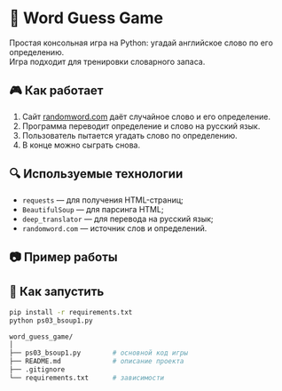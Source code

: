 # 🧠 Word Guess Game

Простая консольная игра на Python: угадай английское слово по его определению.  
Игра подходит для тренировки словарного запаса.

## 🎮 Как работает

1. Сайт [randomword.com](https://randomword.com/) даёт случайное слово и его определение.
2. Программа переводит определение и слово на русский язык.
3. Пользователь пытается угадать слово по определению.
4. В конце можно сыграть снова.

## 🔍 Используемые технологии

- `requests` — для получения HTML-страниц;
- `BeautifulSoup` — для парсинга HTML;
- `deep_translator` — для перевода на русский язык;
- `randomword.com` — источник слов и определений.

## 📷 Пример работы


## 🚀 Как запустить

```bash
pip install -r requirements.txt
python ps03_bsoup1.py

word_guess_game/
│
├── ps03_bsoup1.py        # основной код игры
├── README.md             # описание проекта
├── .gitignore
└── requirements.txt      # зависимости
